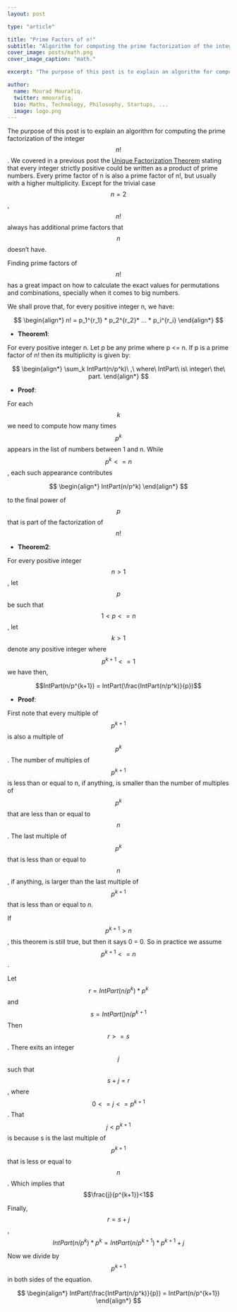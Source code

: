 ```yaml
---
layout: post

type: "article"

title: "Prime Factors of n!"
subtitle: "Algorithm for computing the prime factorization of the integer n!"
cover_image: posts/math.png
cover_image_caption: "math."

excerpt: "The purpose of this post is to explain an algorithm for computing the prime factorization of the integer n!."

author:
  name: Mourad Mourafiq.
  twitter: mmourafiq.
  bio: Maths, Technology, Philosophy, Startups, ...
  image: logo.png
---
```


The purpose of this post is to explain an algorithm for computing the prime factorization of the integer $$n!$$. We covered in a previous post the [Unique Factorization Theorem](/2012/04/01/unique-factorization.html) stating that every integer strictly positive could be written as a product of prime numbers. Every prime factor of n is also a prime factor of n!, but usually with a higher multiplicity. Except for the trivial case $$n = 2$$, $$n!$$ always has additional prime factors that $$n$$ doesn’t have.

Finding prime factors of $$n!$$ has a great impact on how to calculate the exact values for permutations and combinations, specially when it comes to big numbers.

We shall prove that, for every positive integer n, we have:

$$
\begin{align*}
n! = p_1^{r_1} * p_2^{r_2}* ... * p_i^{r_i}
\end{align*}
$$

 * **Theorem1**:

For every positive integer n. Let p be any prime where p <= n. If p is a prime factor of n! then its multiplicity is given by:

$$
\begin{align*}
\sum_k IntPart(n/p^k)\ ,\ where\ IntPart\ is\ integer\ the\ part.
\end{align*}
$$

 * **Proof**:

For each $$k$$ we need to compute how many times $$p^k$$ appears in the list of numbers between 1 and n. While $$p^k <= n$$, each such appearance contributes

$$
\begin{align*}
IntPart(n/p^k)
\end{align*}
$$

to the final power of $$p$$ that is part of the factorization of $$n!$$

 * **Theorem2**:

For every positive integer $$n>1$$, let $$p$$ be such that $$1<p<=n$$ , let $$k>1$$ denote any positive integer where $$p^{k+1} <= 1$$ we have then,

$$IntPart(n/p^{k+1}) = IntPart(\frac{IntPart(n/p^k)}{p})$$

* **Proof**:

First note that every multiple of $$p^{k+1}$$ is also a multiple of $$p^k$$ . The number of multiples of $$p^{k+1}$$ is less than or equal to n, if anything, is smaller than the number of multiples of $$p^k$$ that are less than or equal to $$n$$. The last multiple of $$p^k$$ that is less than or equal to $$n$$, if anything, is larger than the last multiple of $$p^{k+1}$$ that is less than or equal to $n$.

If  $$p^{k+1} > n$$, this theorem is still true, but then it says 0 = 0. So in practice we assume $$p^{k+1} <= n$$.

Let $$r = IntPart(n/p^k) * p^k$$ and $$s = IntPart()n/p^{k+1}$$ Then $$r>=s$$.
There exits an integer $$j$$ such that $$s+j=r$$, where $$0 <= j <= p^{k+1}$$. That  $$j < p^{k+1}$$ is because s is the last multiple of $$p^{k+1}$$ that is less or equal to $$n$$. Which implies that $$\frac{j}{p^{k+1}}<1$$

Finally, $$r = s + j$$, $$IntPart(n/p^k) * p^k = IntPart(n/p^{k+1}) * p^{k+1} + j$$

Now we divide by $$p^{k+1}$$ in both sides of the equation.

$$
\begin{align*}
IntPart(\frac{IntPart(n/p^k)}{p}) = IntPart(n/p^{k+1})
\end{align*}
$$
